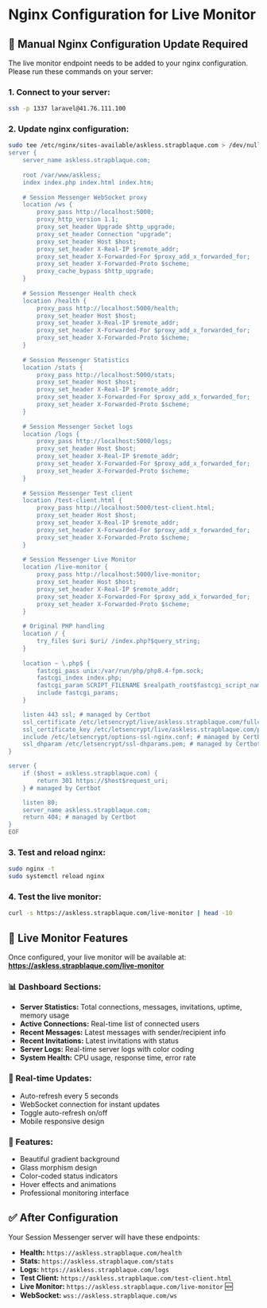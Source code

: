 # Nginx Configuration for Live Monitor

## 🔧 **Manual Nginx Configuration Update Required**

The live monitor endpoint needs to be added to your nginx configuration. Please run these commands on your server:

### **1. Connect to your server:**
```bash
ssh -p 1337 laravel@41.76.111.100
```

### **2. Update nginx configuration:**
```bash
sudo tee /etc/nginx/sites-available/askless.strapblaque.com > /dev/null << 'EOF'
server {
    server_name askless.strapblaque.com;
    
    root /var/www/askless;
    index index.php index.html index.htm;
    
    # Session Messenger WebSocket proxy
    location /ws {
        proxy_pass http://localhost:5000;
        proxy_http_version 1.1;
        proxy_set_header Upgrade $http_upgrade;
        proxy_set_header Connection "upgrade";
        proxy_set_header Host $host;
        proxy_set_header X-Real-IP $remote_addr;
        proxy_set_header X-Forwarded-For $proxy_add_x_forwarded_for;
        proxy_set_header X-Forwarded-Proto $scheme;
        proxy_cache_bypass $http_upgrade;
    }
    
    # Session Messenger Health check
    location /health {
        proxy_pass http://localhost:5000/health;
        proxy_set_header Host $host;
        proxy_set_header X-Real-IP $remote_addr;
        proxy_set_header X-Forwarded-For $proxy_add_x_forwarded_for;
        proxy_set_header X-Forwarded-Proto $scheme;
    }
    
    # Session Messenger Statistics
    location /stats {
        proxy_pass http://localhost:5000/stats;
        proxy_set_header Host $host;
        proxy_set_header X-Real-IP $remote_addr;
        proxy_set_header X-Forwarded-For $proxy_add_x_forwarded_for;
        proxy_set_header X-Forwarded-Proto $scheme;
    }
    
    # Session Messenger Socket logs
    location /logs {
        proxy_pass http://localhost:5000/logs;
        proxy_set_header Host $host;
        proxy_set_header X-Real-IP $remote_addr;
        proxy_set_header X-Forwarded-For $proxy_add_x_forwarded_for;
        proxy_set_header X-Forwarded-Proto $scheme;
    }
    
    # Session Messenger Test client
    location /test-client.html {
        proxy_pass http://localhost:5000/test-client.html;
        proxy_set_header Host $host;
        proxy_set_header X-Real-IP $remote_addr;
        proxy_set_header X-Forwarded-For $proxy_add_x_forwarded_for;
        proxy_set_header X-Forwarded-Proto $scheme;
    }
    
    # Session Messenger Live Monitor
    location /live-monitor {
        proxy_pass http://localhost:5000/live-monitor;
        proxy_set_header Host $host;
        proxy_set_header X-Real-IP $remote_addr;
        proxy_set_header X-Forwarded-For $proxy_add_x_forwarded_for;
        proxy_set_header X-Forwarded-Proto $scheme;
    }
    
    # Original PHP handling
    location / {
        try_files $uri $uri/ /index.php?$query_string;
    }
    
    location ~ \.php$ {
        fastcgi_pass unix:/var/run/php/php8.4-fpm.sock;
        fastcgi_index index.php;
        fastcgi_param SCRIPT_FILENAME $realpath_root$fastcgi_script_name;
        include fastcgi_params;
    }

    listen 443 ssl; # managed by Certbot
    ssl_certificate /etc/letsencrypt/live/askless.strapblaque.com/fullchain.pem; # managed by Certbot
    ssl_certificate_key /etc/letsencrypt/live/askless.strapblaque.com/privkey.pem; # managed by Certbot
    include /etc/letsencrypt/options-ssl-nginx.conf; # managed by Certbot
    ssl_dhparam /etc/letsencrypt/ssl-dhparams.pem; # managed by Certbot
}

server {
    if ($host = askless.strapblaque.com) {
        return 301 https://$host$request_uri;
    } # managed by Certbot

    listen 80;
    server_name askless.strapblaque.com;
    return 404; # managed by Certbot
}
EOF
```

### **3. Test and reload nginx:**
```bash
sudo nginx -t
sudo systemctl reload nginx
```

### **4. Test the live monitor:**
```bash
curl -s https://askless.strapblaque.com/live-monitor | head -10
```

## 🎯 **Live Monitor Features**

Once configured, your live monitor will be available at:
**https://askless.strapblaque.com/live-monitor**

### **📊 Dashboard Sections:**
- **Server Statistics:** Total connections, messages, invitations, uptime, memory usage
- **Active Connections:** Real-time list of connected users
- **Recent Messages:** Latest messages with sender/recipient info
- **Recent Invitations:** Latest invitations with status
- **Server Logs:** Real-time server logs with color coding
- **System Health:** CPU usage, response time, error rate

### **🔄 Real-time Updates:**
- Auto-refresh every 5 seconds
- WebSocket connection for instant updates
- Toggle auto-refresh on/off
- Mobile responsive design

### **🎨 Features:**
- Beautiful gradient background
- Glass morphism design
- Color-coded status indicators
- Hover effects and animations
- Professional monitoring interface

## ✅ **After Configuration**

Your Session Messenger server will have these endpoints:
- **Health:** `https://askless.strapblaque.com/health`
- **Stats:** `https://askless.strapblaque.com/stats`
- **Logs:** `https://askless.strapblaque.com/logs`
- **Test Client:** `https://askless.strapblaque.com/test-client.html`
- **Live Monitor:** `https://askless.strapblaque.com/live-monitor` 🆕
- **WebSocket:** `wss://askless.strapblaque.com/ws` 